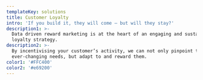```yaml
---
templateKey: solutions
title: Customer Loyalty
intro: 'If you build it, they will come – but will they stay?'
description1: >-
  Data driven reward marketing is at the heart of an engaging and sustainable
  loyalty strategy.
description2: >-
  By incentivising your customer’s activity, we can not only pinpoint their
  ever-changing needs, but adapt to and reward them.
color1: '#FFC400'
color2: '#e69200'
---
```


